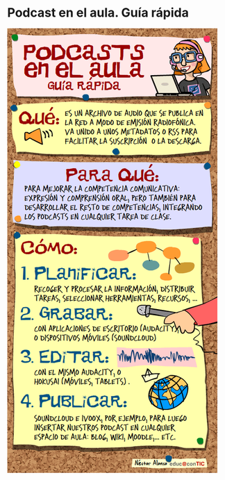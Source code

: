 # Podcast en el aula. Guía rápida


[![Podcast en el aula](img/podcasts2012a.png "Podcast en el aula")](http://www.educacontic.es/blog/podcast-en-el-aula-guia-rapida)

